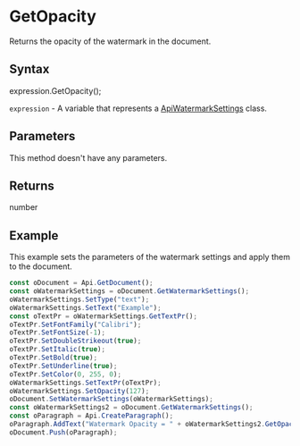 # GetOpacity

Returns the opacity of the watermark in the document.

## Syntax

expression.GetOpacity();

`expression` - A variable that represents a [ApiWatermarkSettings](../ApiWatermarkSettings.md) class.

## Parameters

This method doesn't have any parameters.

## Returns

number

## Example

This example sets the parameters of the watermark settings and apply them to the document.

```javascript
const oDocument = Api.GetDocument();
const oWatermarkSettings = oDocument.GetWatermarkSettings();
oWatermarkSettings.SetType("text");
oWatermarkSettings.SetText("Example");
const oTextPr = oWatermarkSettings.GetTextPr();
oTextPr.SetFontFamily("Calibri");
oTextPr.SetFontSize(-1);
oTextPr.SetDoubleStrikeout(true);
oTextPr.SetItalic(true);
oTextPr.SetBold(true);
oTextPr.SetUnderline(true);
oTextPr.SetColor(0, 255, 0);
oWatermarkSettings.SetTextPr(oTextPr);
oWatermarkSettings.SetOpacity(127);
oDocument.SetWatermarkSettings(oWatermarkSettings);
const oWatermarkSettings2 = oDocument.GetWatermarkSettings();
const oParagraph = Api.CreateParagraph();
oParagraph.AddText("Watermark Opacity = " + oWatermarkSettings2.GetOpacity());
oDocument.Push(oParagraph);
```
